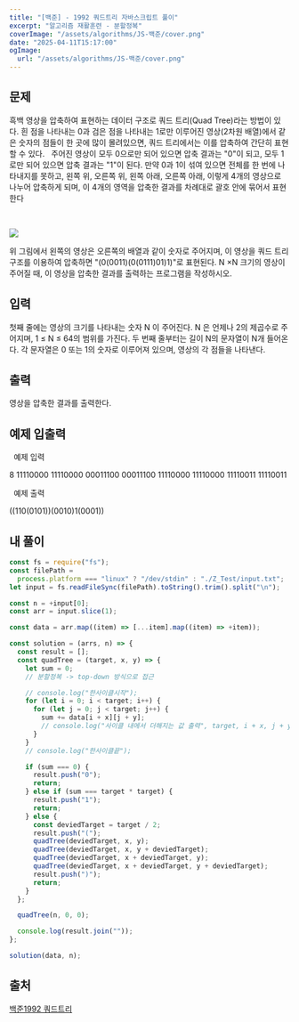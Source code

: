 ```yaml
---
title: "[백준] - 1992 쿼드트리 자바스크립트 풀이"
excerpt: "알고리즘 재활훈련 - 분할정복"
coverImage: "/assets/algorithms/JS-백준/cover.png"
date: "2025-04-11T15:17:00"
ogImage:
  url: "/assets/algorithms/JS-백준/cover.png"
---
```


## 문제

흑백 영상을 압축하여 표현하는 데이터 구조로 쿼드 트리(Quad Tree)라는 방법이 있다. 흰 점을 나타내는 0과 검은 점을 나타내는 1로만 이루어진 영상(2차원 배열)에서 같은 숫자의 점들이 한 곳에 많이 몰려있으면, 쿼드 트리에서는 이를 압축하여 간단히 표현할 수 있다.
&nbsp;
주어진 영상이 모두 0으로만 되어 있으면 압축 결과는 "0"이 되고, 모두 1로만 되어 있으면 압축 결과는 "1"이 된다. 만약 0과 1이 섞여 있으면 전체를 한 번에 나타내지를 못하고, 왼쪽 위, 오른쪽 위, 왼쪽 아래, 오른쪽 아래, 이렇게 4개의 영상으로 나누어 압축하게 되며, 이 4개의 영역을 압축한 결과를 차례대로 괄호 안에 묶어서 표현한다

&nbsp;

![](/assets/algorithms/JS-백준/boj1992/1.png)

위 그림에서 왼쪽의 영상은 오른쪽의 배열과 같이 숫자로 주어지며, 이 영상을 쿼드 트리 구조를 이용하여 압축하면 "(0(0011)(0(0111)01)1)"로 표현된다. N ×N 크기의 영상이 주어질 때, 이 영상을 압축한 결과를 출력하는 프로그램을 작성하시오.
&nbsp;

## 입력

첫째 줄에는 영상의 크기를 나타내는 숫자 N 이 주어진다. N 은 언제나 2의 제곱수로 주어지며, 1 ≤ N ≤ 64의 범위를 가진다. 두 번째 줄부터는 길이 N의 문자열이 N개 들어온다. 각 문자열은 0 또는 1의 숫자로 이루어져 있으며, 영상의 각 점들을 나타낸다.

## 출력

영상을 압축한 결과를 출력한다.

## 예제 입출력

&nbsp;
예제 입력

8
11110000
11110000
00011100
00011100
11110000
11110000
11110011
11110011

&nbsp;
예제 출력

((110(0101))(0010)1(0001))

## 내 풀이

```javascript
const fs = require("fs");
const filePath =
  process.platform === "linux" ? "/dev/stdin" : "./Z_Test/input.txt";
let input = fs.readFileSync(filePath).toString().trim().split("\n");

const n = +input[0];
const arr = input.slice(1);

const data = arr.map((item) => [...item].map((item) => +item));

const solution = (arrs, n) => {
  const result = [];
  const quadTree = (target, x, y) => {
    let sum = 0;
    // 분할정복 -> top-down 방식으로 접근

    // console.log("한사이클시작");
    for (let i = 0; i < target; i++) {
      for (let j = 0; j < target; j++) {
        sum += data[i + x][j + y];
        // console.log("사이클 내에서 더해지는 값 출력", target, i + x, j + y);
      }
    }
    // console.log("한사이클끝");

    if (sum === 0) {
      result.push("0");
      return;
    } else if (sum === target * target) {
      result.push("1");
      return;
    } else {
      const deviedTarget = target / 2;
      result.push("(");
      quadTree(deviedTarget, x, y);
      quadTree(deviedTarget, x, y + deviedTarget);
      quadTree(deviedTarget, x + deviedTarget, y);
      quadTree(deviedTarget, x + deviedTarget, y + deviedTarget);
      result.push(")");
      return;
    }
  };

  quadTree(n, 0, 0);

  console.log(result.join(""));
};

solution(data, n);
```

## 출처

[백준1992 쿼드트리](https://www.acmicpc.net/problem/1992)
